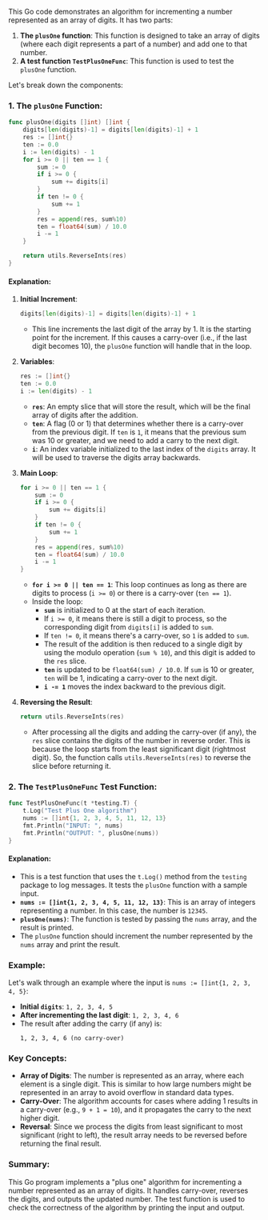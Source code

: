 This Go code demonstrates an algorithm for incrementing a number represented as an array of digits. It has two parts:

1. **The `plusOne` function**: This function is designed to take an array of digits (where each digit represents a part of a number) and add one to that number. 
2. **A test function `TestPlusOneFunc`**: This function is used to test the `plusOne` function.

Let's break down the components:

### 1. **The `plusOne` Function**:
```go
func plusOne(digits []int) []int {
    digits[len(digits)-1] = digits[len(digits)-1] + 1
    res := []int{}
    ten := 0.0
    i := len(digits) - 1
    for i >= 0 || ten == 1 {
        sum := 0
        if i >= 0 {
            sum += digits[i]
        }
        if ten != 0 {
            sum += 1
        }
        res = append(res, sum%10)
        ten = float64(sum) / 10.0
        i -= 1
    }

    return utils.ReverseInts(res)
}
```
#### **Explanation**:

1. **Initial Increment**:
   ```go
   digits[len(digits)-1] = digits[len(digits)-1] + 1
   ```
   - This line increments the last digit of the array by 1. It is the starting point for the increment. If this causes a carry-over (i.e., if the last digit becomes 10), the `plusOne` function will handle that in the loop.

2. **Variables**:
   ```go
   res := []int{}
   ten := 0.0
   i := len(digits) - 1
   ```
   - **`res`**: An empty slice that will store the result, which will be the final array of digits after the addition.
   - **`ten`**: A flag (0 or 1) that determines whether there is a carry-over from the previous digit. If `ten` is `1`, it means that the previous sum was 10 or greater, and we need to add a carry to the next digit.
   - **`i`**: An index variable initialized to the last index of the `digits` array. It will be used to traverse the digits array backwards.

3. **Main Loop**:
   ```go
   for i >= 0 || ten == 1 {
       sum := 0
       if i >= 0 {
           sum += digits[i]
       }
       if ten != 0 {
           sum += 1
       }
       res = append(res, sum%10)
       ten = float64(sum) / 10.0
       i -= 1
   }
   ```
   - **`for i >= 0 || ten == 1`**: This loop continues as long as there are digits to process (`i >= 0`) or there is a carry-over (`ten == 1`).
   - Inside the loop:
     - **`sum`** is initialized to 0 at the start of each iteration.
     - If `i >= 0`, it means there is still a digit to process, so the corresponding digit from `digits[i]` is added to `sum`.
     - If `ten != 0`, it means there's a carry-over, so `1` is added to `sum`.
     - The result of the addition is then reduced to a single digit by using the modulo operation (`sum % 10`), and this digit is added to the `res` slice.
     - **`ten`** is updated to be `float64(sum) / 10.0`. If `sum` is 10 or greater, `ten` will be 1, indicating a carry-over to the next digit.
     - **`i -= 1`** moves the index backward to the previous digit.

4. **Reversing the Result**:
   ```go
   return utils.ReverseInts(res)
   ```
   - After processing all the digits and adding the carry-over (if any), the `res` slice contains the digits of the number in reverse order. This is because the loop starts from the least significant digit (rightmost digit). So, the function calls `utils.ReverseInts(res)` to reverse the slice before returning it.

### 2. **The `TestPlusOneFunc` Test Function**:
```go
func TestPlusOneFunc(t *testing.T) {
    t.Log("Test Plus One algorithm")
    nums := []int{1, 2, 3, 4, 5, 11, 12, 13}
    fmt.Println("INPUT: ", nums)
    fmt.Println("OUTPUT: ", plusOne(nums))
}
```
#### **Explanation**:
- This is a test function that uses the `t.Log()` method from the `testing` package to log messages. It tests the `plusOne` function with a sample input.
- **`nums := []int{1, 2, 3, 4, 5, 11, 12, 13}`**: This is an array of integers representing a number. In this case, the number is `12345`.
- **`plusOne(nums)`**: The function is tested by passing the `nums` array, and the result is printed.
- The `plusOne` function should increment the number represented by the `nums` array and print the result.

### Example:

Let's walk through an example where the input is `nums := []int{1, 2, 3, 4, 5}`:
- **Initial `digits`**: `1, 2, 3, 4, 5`
- **After incrementing the last digit**: `1, 2, 3, 4, 6`
- The result after adding the carry (if any) is:
  ```
  1, 2, 3, 4, 6 (no carry-over)
  ```

### Key Concepts:
- **Array of Digits**: The number is represented as an array, where each element is a single digit. This is similar to how large numbers might be represented in an array to avoid overflow in standard data types.
- **Carry-Over**: The algorithm accounts for cases where adding 1 results in a carry-over (e.g., `9 + 1 = 10`), and it propagates the carry to the next higher digit.
- **Reversal**: Since we process the digits from least significant to most significant (right to left), the result array needs to be reversed before returning the final result.

### Summary:
This Go program implements a "plus one" algorithm for incrementing a number represented as an array of digits. It handles carry-over, reverses the digits, and outputs the updated number. The test function is used to check the correctness of the algorithm by printing the input and output.